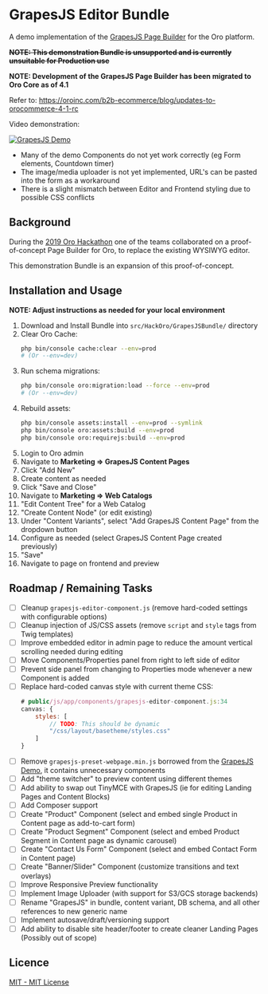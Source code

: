  GrapesJS Editor Bundle
==============================
A demo implementation of the [GrapesJS Page Builder](https://grapesjs.com) for the Oro platform.

**~~NOTE: This demonstration Bundle is unsupported and is currently unsuitable for Production use~~**

**NOTE: Development of the GrapesJS Page Builder has been migrated to Oro Core as of 4.1**

Refer to: https://oroinc.com/b2b-ecommerce/blog/updates-to-orocommerce-4-1-rc

Video demonstration:

[![GrapesJS Demo](http://i3.ytimg.com/vi/-y6LjIl4RWc/hqdefault.jpg)](https://www.youtube.com/watch?v=-y6LjIl4RWc)

* Many of the demo Components do not yet work correctly (eg Form elements, Countdown timer)
* The image/media uploader is not yet implemented, URL's can be pasted into the form as a workaround
* There is a slight mismatch between Editor and Frontend styling due to possible CSS conflicts

Background
-------------------
During the [2019 Oro Hackathon](http://hackoro.com) one of the teams collaborated 
on a proof-of-concept Page Builder for Oro, to replace the existing WYSIWYG editor.

This demonstration Bundle is an expansion of this proof-of-concept.

Installation and Usage
-------------------
**NOTE: Adjust instructions as needed for your local environment**

1. Download and Install Bundle into `src/HackOro/GrapesJSBundle/` directory
1. Clear Oro Cache:
    ```bash
    php bin/console cache:clear --env=prod
    # (Or --env=dev)
    ```
1. Run schema migrations:
    ```bash
    php bin/console oro:migration:load --force --env=prod                               
    # (Or --env=dev)
    ```
1. Rebuild assets:
    ```bash
    php bin/console assets:install --env=prod --symlink
    php bin/console oro:assets:build --env=prod
    php bin/console oro:requirejs:build --env=prod
    ```
1. Login to Oro admin
1. Navigate to **Marketing => GrapesJS Content Pages**
1. Click "Add New"
1. Create content as needed
1. Click "Save and Close"
1. Navigate to **Marketing => Web Catalogs**
1. "Edit Content Tree" for a Web Catalog
1. "Create Content Node" (or edit existing)
1. Under "Content Variants", select "Add GrapesJS Content Page" from the dropdown button
1. Configure as needed (select GrapesJS Content Page created previously)
1. "Save"
1. Navigate to page on frontend and preview

Roadmap / Remaining Tasks
-------------------

- [ ] Cleanup `grapesjs-editor-component.js` (remove hard-coded settings with configurable options)
- [ ] Cleanup injection of JS/CSS assets (remove `script` and `style` tags from Twig templates)
- [ ] Improve embedded editor in admin page to reduce the amount vertical scrolling needed during editing
- [ ] Move Components/Properties panel from right to left side of editor
- [ ] Prevent side panel from changing to Properties mode whenever a new Component is added
- [ ] Replace hard-coded canvas style with current theme CSS:
    ```js
    # public/js/app/components/grapesjs-editor-component.js:34
    canvas: {
        styles: [
            // TODO: This should be dynamic
            "/css/layout/basetheme/styles.css"
        ]
    }
    ```
- [ ] Remove `grapesjs-preset-webpage.min.js` borrowed from the [GrapesJS Demo](https://grapesjs.com/demo.html), it contains unnecessary components
- [ ] Add "theme switcher" to preview content using different themes
- [ ] Add ability to swap out TinyMCE with GrapesJS (ie for editing Landing Pages and Content Blocks) 
- [ ] Add Composer support
- [ ] Create "Product" Component (select and embed single Product in Content page as add-to-cart form)
- [ ] Create "Product Segment" Component (select and embed Product Segment in Content page as dynamic carousel)
- [ ] Create "Contact Us Form" Component (select and embed Contact Form in Content page)
- [ ] Create "Banner/Slider" Component (customize transitions and text overlays)
- [ ] Improve Responsive Preview functionality
- [ ] Implement Image Uploader (with support for S3/GCS storage backends)
- [ ] Rename "GrapesJS" in bundle, content variant, DB schema, and all other references to new generic name
- [ ] Implement autosave/draft/versioning support
- [ ] Add ability to disable site header/footer to create cleaner Landing Pages (Possibly out of scope)

Licence
-------------------
[MIT - MIT License](./LICENSE)
